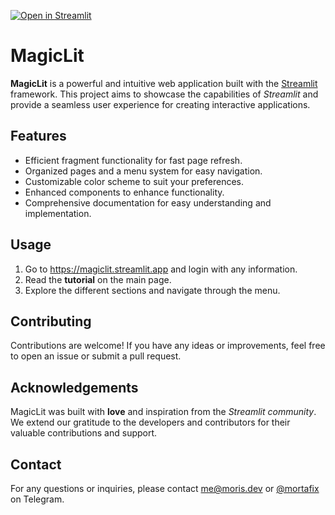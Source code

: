 [![Open in Streamlit](https://static.streamlit.io/badges/streamlit_badge_red.svg)](https://magiclit.streamlit.app)

# MagicLit

**MagicLit** is a powerful and intuitive web application built with the [Streamlit](https://streamlit.io) framework. This project aims to showcase the capabilities of _Streamlit_ and provide a seamless user experience for creating interactive applications.

## Features

- Efficient fragment functionality for fast page refresh.
- Organized pages and a menu system for easy navigation.
- Customizable color scheme to suit your preferences.
- Enhanced components to enhance functionality.
- Comprehensive documentation for easy understanding and implementation.

## Usage

1. Go to https://magiclit.streamlit.app and login with any information.
2. Read the **tutorial** on the main page.
2. Explore the different sections and navigate through the menu.

## Contributing

Contributions are welcome! If you have any ideas or improvements, feel free to open an issue or submit a pull request.

## Acknowledgements

MagicLit was built with **love** and inspiration from the _Streamlit community_. We extend our gratitude to the developers and contributors for their valuable contributions and support.

## Contact

For any questions or inquiries, please contact [me@moris.dev](mailto:me@moris.dev) or [@mortafix](https://t.me/mortafix) on Telegram.